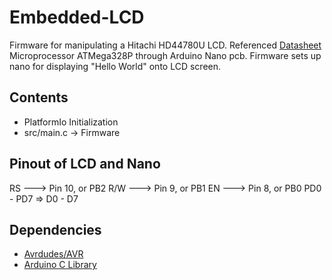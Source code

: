 # Embedded-LCD
Firmware for manipulating a Hitachi HD44780U LCD. Referenced [Datasheet](https://circuitdigest.com/sites/default/files/HD44780U.pdf) 
Microprocessor ATMega328P through Arduino Nano pcb. Firmware sets up nano for displaying "Hello World" onto LCD screen. 

## Contents
- PlatformIo Initialization
- src/main.c -> Firmware


## Pinout of LCD and Nano

RS ---> Pin 10, or PB2
R/W ---> Pin 9, or PB1
EN ---> Pin 8, or PB0
PD0 - PD7  => D0 - D7

## Dependencies 
- [Avrdudes/AVR](https://github.com/avrdudes/avr-libc)
- [Arduino C Library](https://docs.arduino.cc/libraries/)
